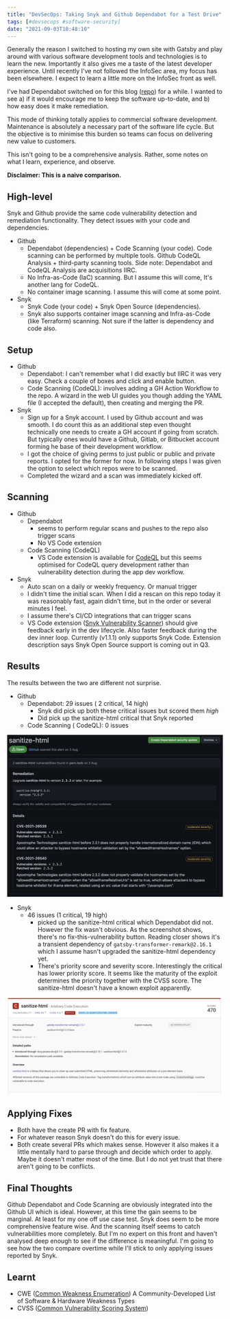 ```yaml
---
title: "DevSecOps: Taking Snyk and Github Dependabot for a Test Drive"
tags: [#devsecops #software-security]
date: "2021-09-03T10:48:10"
---
```


Generally the reason I switched to hosting my own site with Gatsby and play around with various software development tools and technologies is to learn the new. Importantly it also gives me a taste of the latest developer experience. Until recently I've not followed the InfoSec area, my focus has been elsewhere. I expect to learn a little more on the InfoSec front as well.

I've had Dependabot switched on for this blog ([repo](https://github.com/janaka/blog-janaka-dev)) for a while. I wanted to see a) if it would encourage me to keep the software up-to-date, and b) how easy does it make remediation.

This mode of thinking totally applies to commercial software development. Maintenance is absolutely a necessary part of the software life cycle. But the objective is to minimise this burden so teams can focus on delivering new value to customers.

This isn't going to be a comprehensive analysis. Rather, some notes on what I learn, experience, and observe.

**Disclaimer: This is a naive comparison.**

## High-level

Snyk and Github provide the same code vulnerability detection and remediation functionality. They detect issues with your code and dependencies.

- Github
  - Dependabot (dependencies) + Code Scanning (your code). Code scanning can be performed by multiple tools. Github CodeQL Analysis + third-party scanning tools. Side note: Dependabot and CodeQL Analysis are acquisitions IIRC.
  - No Infra-as-Code (IaC) scanning. But I assume this will come, It's another lang for CodeQL.
  - No container image scanning. I assume this will come at some point.
- Snyk
  - Snyk Code (your code) + Snyk Open Source (dependencies).
  - Snyk also supports container image scanning and Infra-as-Code (like Terraform) scanning. Not sure if the latter is dependency and code also.

## Setup

- Github
  - Dependabot: I can't remember what I did exactly but IIRC it was very easy. Check a couple of boxes and click and enable button.
  - Code Scanning (CodeQL): involves adding a GH Action Workflow to the repo. A wizard in the web UI guides you though adding the YAML file (I accepted the default), then creating and merging the PR.
- Snyk
  - Sign up for a Snyk account. I used by Github account and was smooth. I do count this as an additional step even thought technically one needs to create a GH account if going from scratch. But typically ones would have a Github, Gitlab, or Bitbucket account forming he base of their development workflow.
  - I got the choice of giving perms to just public or public and private reports. I opted for the former for now. In following steps I was given the option to select which repos were to be scanned.
  - Completed the wizard and a scan was immediately kicked off.

## Scanning

- Github
  - Dependabot
    - seems to perform regular scans and pushes to the repo also trigger scans
    - No VS Code extension
  - Code Scanning (CodeQL)
    - VS Code extension is available for [CodeQL](https://marketplace.visualstudio.com/items?itemName=GitHub.vscode-codeql) but this seems optimised for CodeQL query development rather than vulnerability detection during the app dev workflow.
- Snyk
  - Auto scan on a daily or weekly frequency. Or manual trigger
  - I didn't time the initial scan. When I did a rescan on this repo today it was reasonably fast, again didn't time, but in the order or several minutes I feel.
  - I assume there's CI/CD integrations that can trigger scans
  - VS Code extension ([Snyk Vulnerability Scanner](https://marketplace.visualstudio.com/items?itemName=snyk-security.snyk-vulnerability-scanner)) should give feedback early in the dev lifecycle. Also faster feedback during the dev inner loop. Currently (v1.1.1) only supports Snyk Code. Extension description says Snyk Open Source support is coming out in Q3.


## Results

The results between the two are different not surprise.

- Github
  - Dependabot: 29 issues ( 2 critical, 14 high)
    - Snyk did pick up both these critical issues but scored them _high_
    - Did pick up the sanitize-html critical that Snyk reported
  - Code Scanning ( CodeQL): 0 issues

![Dependabot](./2021-09-03-11-42-49.png)

- Snyk
  - 46 issues (1 critical, 19 high)
    - picked up the sanitize-html critical which Dependabot did not. However the fix wasn't obvious. As the screenshot shows, there's no fix-this-vulnerability button. Reading closer shows it's a transient dependency of `gatsby-transformer-remark@2.16.1` which I assume hasn't upgraded the sanitize-html dependency yet.
    - There's priority score and severity score. Interestingly the critical has lower priority score. It seems like the maturity of the exploit determines the priority together with the CVSS score. The sanitize-html doesn't have a known exploit apparently.

![Snyk](./2021-09-03-11-44-25.png)

## Applying Fixes

- Both have the create PR with fix feature.
- For whatever reason Snyk doesn't do this for every issue.
- Both create several PRs which makes sense. However it also makes it a little mentally hard to parse through and decide which order to apply. Maybe it doesn't matter most of the time. But I do not yet trust that there aren't going to be conflicts.

## Final Thoughts

Github Dependabot and Code Scanning are obviously integrated into the Github UI which is ideal. However, at this time the gain seems to be marginal. At least for my one off use case test. Snyk does seem to be more comprehensive feature wise. And the scanning itself seems to catch vulnerabilities more completely. But I'm no expert on this front and haven't analysed deep enough to see if the difference is meaningful. I'm going to see how the two compare overtime while I'll stick to only applying issues reported by Snyk.

## Learnt

- CWE ([Common Weakness Enumeration](https://cwe.mitre.org/index.html)) A Community-Developed List of Software & Hardware Weakness Types
- CVSS ([Common Vulnerability Scoring System](https://www.first.org/cvss/))

